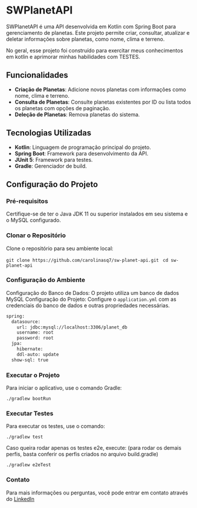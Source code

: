 # SWPlanetAPI

SWPlanetAPI é uma API desenvolvida em Kotlin com Spring Boot para gerenciamento de planetas.
Este projeto permite criar, consultar, atualizar e deletar informações sobre planetas, como nome, clima e terreno.

No geral, esse projeto foi construído para exercitar meus conhecimentos em kotlin e aprimorar minhas habilidades com TESTES.

## Funcionalidades

- **Criação de Planetas**: Adicione novos planetas com informações como nome, clima e terreno.
- **Consulta de Planetas**: Consulte planetas existentes por ID ou lista todos os planetas com opções de paginação.
- **Deleção de Planetas**: Remova planetas do sistema.

## Tecnologias Utilizadas

- **Kotlin**: Linguagem de programação principal do projeto.
- **Spring Boot**: Framework para desenvolvimento da API.
- **JUnit 5**: Framework para testes.
- **Gradle**: Gerenciador de build.

## Configuração do Projeto

### Pré-requisitos

Certifique-se de ter o Java JDK 11 ou superior instalados em seu sistema e o MySQL configurado.

### Clonar o Repositório

Clone o repositório para seu ambiente local:

```git clone https://github.com/carolinasq7/sw-planet-api.git ```
```cd sw-planet-api```

### Configuração do Ambiente

Configuração do Banco de Dados: O projeto utiliza um banco de dados MySQL
Configuração do Projeto: Configure o ```application.yml``` com as credenciais do banco de dados e outras propriedades necessárias.

```sh
spring:
  datasource:
    url: jdbc:mysql://localhost:3306/planet_db
    username: root
    password: root
  jpa:
    hibernate:
    ddl-auto: update
  show-sql: true
```

### Executar o Projeto

Para iniciar o aplicativo, use o comando Gradle:

```./gradlew bootRun```

### Executar Testes

Para executar os testes, use o comando:

```./gradlew test```

Caso queira rodar apenas os testes e2e, execute:
(para rodar os demais perfis, basta conferir os perfis criados no arquivo build.gradle)

```./gradlew e2eTest```

### Contato
Para mais informações ou perguntas, você pode entrar em contato através do [LinkedIn](https://www.linkedin.com/in/carolinalvess/)
